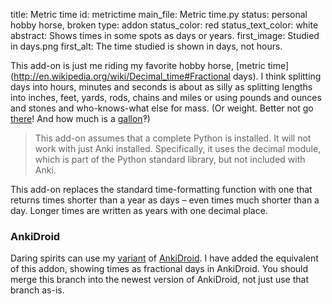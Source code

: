 title: Metric time
id: metrictime
main_file: Metric time.py
status: personal hobby horse, broken
type: addon
status_color: red
status_text_color: white
abstract: Shows times in some spots as days or years.
first_image: Studied in days.png
first_alt: The time studied is shown in days, not hours.

This add-on is just me riding my favorite hobby horse,
[metric time](http://en.wikipedia.org/wiki/Decimal_time#Fractional
days).
I think splitting days into hours, minutes and seconds is about as
silly as splitting lengths into inches, feet, yards, rods, chains and
miles or using pounds and ounces and stones and who-knows-what else for
mass. (Or weight. Better not go
[there](http://en.wikipedia.org/wiki/Slug (mass))! And how much is a
[gallon](http://en.wikipedia.org/wiki/Gallon)‽)

<blockquote class="nb">
This add-on assumes that a complete Python is installed. It will not
work with just Anki installed. Specifically, it uses the decimal
module, which is part of the Python standard library, but not included
with Anki.
</blockquote>


This add-on replaces the standard time-formatting function with one
that returns times shorter than a year as days – even times much
shorter than a day. Longer times are written as years with one decimal
place.

### AnkiDroid
Daring spirits can use my
[variant](https://github.com/ospalh/Anki-Android/tree/metric-time) of
[AnkiDroid](https://github.com/nicolas-raoul/Anki-Android). I have
added the equivalent of this addon, showing times as fractional days in
AnkiDroid. You should merge this branch into the newest version of
AnkiDroid, not just use that branch as-is.
